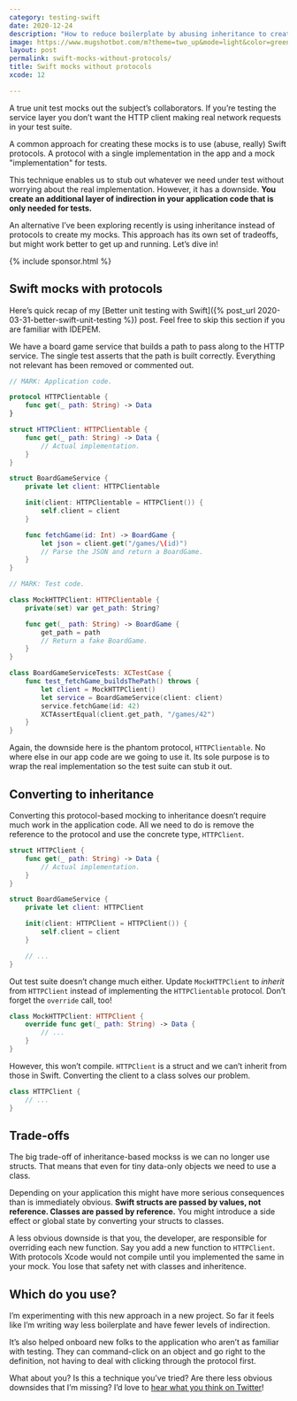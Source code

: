 ```yaml
---
category: testing-swift
date: 2020-12-24
description: "How to reduce boilerplate by abusing inheritance to create mocks in Swift."
image: https://www.mugshotbot.com/m?theme=two_up&mode=light&color=green&pattern=diagonal_lines&image=d33ff6b7&url=https://masilotti.com/swift-mocks-without-protocols/
layout: post
permalink: swift-mocks-without-protocols/
title: Swift mocks without protocols
xcode: 12

---
```


A true unit test mocks out the subject’s collaborators. If you’re testing the service layer you don’t want the HTTP client making real network requests in your test suite.

A common approach for creating these mocks is to use (abuse, really) Swift protocols. A protocol with a single implementation in the app and a mock "implementation" for tests.

This technique enables us to stub out whatever we need under test without worrying about the real implementation. However, it has a downside.  **You create an additional layer of indirection in your application code that is only needed for tests.**

An alternative I’ve been exploring recently is using inheritance instead of protocols to create my mocks. This approach has its own set of tradeoffs, but might work better to get up and running. Let’s dive in!

{% include sponsor.html %}

## Swift mocks with protocols

Here’s quick recap of my [Better unit testing with Swift]({% post_url 2020-03-31-better-swift-unit-testing %}) post. Feel free to skip this section if you are familiar with IDEPEM.

We have a board game service that builds a path to pass along to the HTTP service. The single test asserts that the path is built correctly. Everything not relevant has been removed or commented out.

```swift
// MARK: Application code.

protocol HTTPClientable {
    func get(_ path: String) -> Data
}

struct HTTPClient: HTTPClientable {
    func get(_ path: String) -> Data {
        // Actual implementation.
    }
}

struct BoardGameService {
    private let client: HTTPClientable

    init(client: HTTPClientable = HTTPClient()) {
        self.client = client
    }

    func fetchGame(id: Int) -> BoardGame {
        let json = client.get("/games/\(id)")
        // Parse the JSON and return a BoardGame.
    }
}
```

```swift
// MARK: Test code.

class MockHTTPClient: HTTPClientable {
    private(set) var get_path: String?

    func get(_ path: String) -> BoardGame {
        get_path = path
        // Return a fake BoardGame.
    }
}

class BoardGameServiceTests: XCTestCase {
    func test_fetchGame_buildsThePath() throws {
        let client = MockHTTPClient()
        let service = BoardGameService(client: client)
        service.fetchGame(id: 42)
        XCTAssertEqual(client.get_path, "/games/42")
    }
}
```

Again, the downside here is the phantom protocol, `HTTPClientable`. No where else in our app code are we going to use it. Its sole purpose is to wrap the real implementation so the test suite can stub it out.

## Converting to inheritance

Converting this protocol-based mocking to inheritance doesn’t require much work in the application code. All we need to do is remove the reference to the protocol and use the concrete type, `HTTPClient`.

```swift
struct HTTPClient {
    func get(_ path: String) -> Data {
        // Actual implementation.
    }
}

struct BoardGameService {
    private let client: HTTPClient

    init(client: HTTPClient = HTTPClient()) {
        self.client = client
    }

    // ...
}
```

Out test suite doesn’t change much either. Update `MockHTTPClient` to *inherit* from `HTTPClient` instead of implementing the `HTTPClientable` protocol. Don’t forget the `override` call, too!

```swift
class MockHTTPClient: HTTPClient {
    override func get(_ path: String) -> Data {    
        // ...
    }
}
```

However, this won’t compile. `HTTPClient` is a struct and we can’t inherit from those in Swift. Converting the client to a class solves our problem.

```swift
class HTTPClient {
    // ...
}
```

## Trade-offs

The big trade-off of inheritance-based mockss is we can no longer use structs. That means that even for tiny data-only objects we need to use a class.

Depending on your application this might have more serious consequences than is immediately obvious. **Swift structs are passed by values, not reference. Classes are passed by reference.** You might introduce a side effect or global state by converting your structs to classes.

A less obvious downside is that you, the developer, are responsible for overriding each new function. Say you add a new function to `HTTPClient`. With protocols Xcode would not compile until you implemented the same in your mock. You lose that safety net with classes and inheritence.

## Which do you use?

I’m experimenting with this new approach in a new project. So far it feels like I’m writing way less boilerplate and have fewer levels of indirection.

It’s also helped onboard new folks to the application who aren’t as familiar with testing. They can command-click on an object and go right to the definition, not having to deal with clicking through the protocol first.

What about you? Is this a technique you’ve tried? Are there less obvious downsides that I’m missing? I’d love to [hear what you think on Twitter](https://twitter.com/joemasilotti)!
